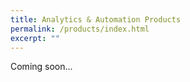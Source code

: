 ```yaml
---
title: Analytics & Automation Products
permalink: /products/index.html
excerpt: ""
---
```


Coming soon...